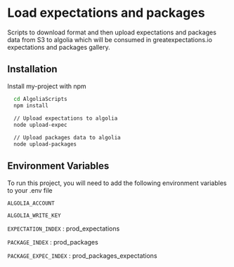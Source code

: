
# Load expectations and packages

Scripts to download format and then upload expectations and packages data from S3 to algolia which will be consumed in greatexpectations.io expectations and packages gallery.





## Installation

Install my-project with npm

```bash
  cd AlgoliaScripts
  npm install
  
  // Upload expectations to algolia
  node upload-expec

  // Upload packages data to algolia
  node upload-packages
```

## Environment Variables

To run this project, you will need to add the following environment variables to your .env file

`ALGOLIA_ACCOUNT`

`ALGOLIA_WRITE_KEY`

`EXPECTATION_INDEX` : prod_expectations

`PACKAGE_INDEX` : prod_packages

`PACKAGE_EXPEC_INDEX` : prod_packages_expectations
